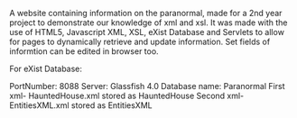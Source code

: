 A website containing information on the paranormal, made for a 2nd year project to demonstrate our knowledge of xml and xsl. It was made with the use of HTML5, Javascript XML, XSL, eXist Database and Servlets to allow for pages to dynamically retrieve and update information. Set fields of informtion can be edited in browser too.

For eXist Database:

PortNumber: 8088
Server: Glassfish 4.0
Database name: Paranormal
First xml- HauntedHouse.xml stored as HauntedHouse
Second xml- EntitiesXML.xml stored as EntitiesXML

